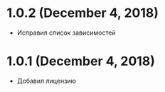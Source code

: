 # 1.0.2 (December 4, 2018)
 - Исправил список зависимостей

# 1.0.1 (December 4, 2018)
 - Добавил лицензию
